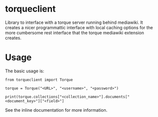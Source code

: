 # torqueclient

Library to interface with a torque server running behind mediawiki.  It creates
a nicer programmattic interface with local caching options for the more cumbersome
rest interface that the torque mediawiki extension creates.

# Usage

The basic usage is:

```
from torqueclient import Torque

torque = Torque("<URL>", "<username>", "<password>")

print(torque.collections["<collection_name>"].documents["<document_key>"]["<field>"]
```

See the inline documentation for more information.
